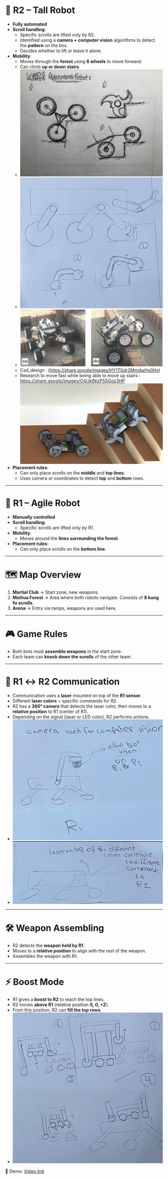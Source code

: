 # 🤖 R2 – Tall Robot  
- **Fully automated**  
- **Scroll handling**:  
  - Specific scrolls are lifted only by R2.  
  - Identified using a **camera + computer vision** algorithms to detect the **pattern** on the box.  
  - Decides whether to lift or leave it alone.  
- **Mobility**:  
  - Moves through the **forest** using **6 wheels** to move forward.  
  - Can climb **up or down stairs**.  
  - ![Wheels_over_stairs](95F561E0-4387-4BF8-B190-828E07AAEBB5.jpg)
  - ![alt text](<IMG_9564 (1).jpg>)
  - ![R2 mobility](536117_1_En_35_Fig6_HTML.webp)  
  - Cad_design : (https://share.google/images/HY1TGdr2MmdwHx0Hy)
  - Research to move fast while being able to move up stairs :
    https://share.google/images/O4UklNizP5SGqz3HP
    ![alt text](image-2.png)
- **Placement rules**:  
  - Can only place scrolls on the **middle** and **top lines**.  
  - Uses camera or coordinates to detect **top** and **bottom** rows. 

---

# 🤖 R1 – Agile Robot  
- **Manually controlled**  
- **Scroll handling**:  
  - Specific scrolls are lifted only by R1.  
- **Mobility**:  
  - Moves around the **lines surrounding the forest**.  
- **Placement rules**:  
  - Can only place scrolls on the **bottom line**.  

---

# 🗺️ Map Overview  
1. **Martial Club** → Start zone, new weapons.  
2. **Meihua Forest** → Area where both robots navigate. Consists of **8 kung fu scrolls**.  
3. **Arena** → Entry via ramps, weapons are used here.  

---

# 🎮 Game Rules  
- Both bots must **assemble weapons** in the start zone.  
- Each team can **knock down the scrolls** of the other team.  

---

# 📡 R1 ↔ R2 Communication  
- Communication uses a **laser** mounted on top of the **R1 sensor**.  
- Different **laser colors** = specific commands for R2.  
- R2 has a **360° camera** that detects the laser color, then moves to a **relative position** to R1 (center of R1).  
- Depending on the signal (laser or LED color), R2 performs actions.  
- ![alt text](image.png)
- ![alt text](image-1.png)

---

# 🛠️ Weapon Assembling  
- R2 detects the **weapon held by R1**.  
- Moves to a **relative position** to align with the rest of the weapon.  
- Assembles the weapon with R1.  

---

# ⚡ Boost Mode  
- R1 gives a **boost to R2** to reach the top lines.  
- R2 moves **above R1** (relative position **0, 0, +Z**).  
- From this position, R2 can **fill the top rows**.  
- ![alt text](<IMG_9564 (2).jpg>)

🎥 Demo: [Video link](https://youtu.be/rpJ2FdiYuJk?si=ulbkg5XY08obHkiI)  
